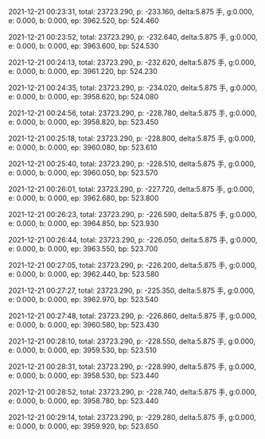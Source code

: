2021-12-21 00:23:31, total: 23723.290, p: -233.160, delta:5.875 手, g:0.000, e: 0.000, b: 0.000, ep: 3962.520, bp: 524.460

2021-12-21 00:23:52, total: 23723.290, p: -232.640, delta:5.875 手, g:0.000, e: 0.000, b: 0.000, ep: 3963.600, bp: 524.530

2021-12-21 00:24:13, total: 23723.290, p: -232.620, delta:5.875 手, g:0.000, e: 0.000, b: 0.000, ep: 3961.220, bp: 524.230

2021-12-21 00:24:35, total: 23723.290, p: -234.020, delta:5.875 手, g:0.000, e: 0.000, b: 0.000, ep: 3958.620, bp: 524.080

2021-12-21 00:24:56, total: 23723.290, p: -228.780, delta:5.875 手, g:0.000, e: 0.000, b: 0.000, ep: 3958.820, bp: 523.450

2021-12-21 00:25:18, total: 23723.290, p: -228.800, delta:5.875 手, g:0.000, e: 0.000, b: 0.000, ep: 3960.080, bp: 523.610

2021-12-21 00:25:40, total: 23723.290, p: -228.510, delta:5.875 手, g:0.000, e: 0.000, b: 0.000, ep: 3960.050, bp: 523.570

2021-12-21 00:26:01, total: 23723.290, p: -227.720, delta:5.875 手, g:0.000, e: 0.000, b: 0.000, ep: 3962.680, bp: 523.800

2021-12-21 00:26:23, total: 23723.290, p: -226.590, delta:5.875 手, g:0.000, e: 0.000, b: 0.000, ep: 3964.850, bp: 523.930

2021-12-21 00:26:44, total: 23723.290, p: -226.050, delta:5.875 手, g:0.000, e: 0.000, b: 0.000, ep: 3963.550, bp: 523.700

2021-12-21 00:27:05, total: 23723.290, p: -226.200, delta:5.875 手, g:0.000, e: 0.000, b: 0.000, ep: 3962.440, bp: 523.580

2021-12-21 00:27:27, total: 23723.290, p: -225.350, delta:5.875 手, g:0.000, e: 0.000, b: 0.000, ep: 3962.970, bp: 523.540

2021-12-21 00:27:48, total: 23723.290, p: -226.860, delta:5.875 手, g:0.000, e: 0.000, b: 0.000, ep: 3960.580, bp: 523.430

2021-12-21 00:28:10, total: 23723.290, p: -228.550, delta:5.875 手, g:0.000, e: 0.000, b: 0.000, ep: 3959.530, bp: 523.510

2021-12-21 00:28:31, total: 23723.290, p: -228.990, delta:5.875 手, g:0.000, e: 0.000, b: 0.000, ep: 3958.530, bp: 523.440

2021-12-21 00:28:52, total: 23723.290, p: -228.740, delta:5.875 手, g:0.000, e: 0.000, b: 0.000, ep: 3958.780, bp: 523.440

2021-12-21 00:29:14, total: 23723.290, p: -229.280, delta:5.875 手, g:0.000, e: 0.000, b: 0.000, ep: 3959.920, bp: 523.650